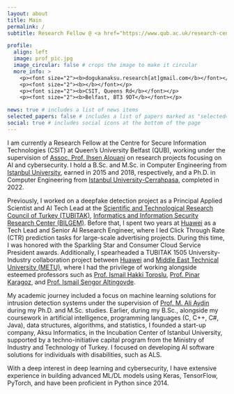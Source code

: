 ```yaml
---
layout: about
title: Main
permalink: /
subtitle: Research Fellow @ <a href="https://www.qub.ac.uk/research-centres/csit/">CSIT</a>, <a href="https://www.qub.ac.uk/">QUB</a>.

profile:
  align: left
  image: prof_pic.jpg
  image_circular: false # crops the image to make it circular
  more_info: >
    <p><font size="2"><b>dogukanaksu.research[at]gmail.com</b></font></p>
    <p><font size="2"><b></b></font></p>
    <p><font size="2"><b>CSIT, Queens Rd</b></font></p>
    <p><font size="2"><b>Belfast, BT3 9DT</b></font></p>

news: true # includes a list of news items
selected_papers: false # includes a list of papers marked as "selected={true}"
social: true # includes social icons at the bottom of the page
---
```


I am currently a Research Fellow at the Centre for Secure Information Technologies (CSIT) at Queen’s University Belfast (QUB), working under the supervision of <a href="https://sites.google.com/view/ihsen-alouani">Assoc. Prof. Ihsen Alouani</a> on research projects focusing on AI and cybersecurity. I hold a B.Sc. and M.Sc. in Computer Engineering from <a href="https://www.istanbul.edu.tr/en/_">Istanbul University<a/>, earned in 2015 and 2018, respectively, and a Ph.D. in Computer Engineering from <a href="https://www.iuc.edu.tr/en/_">Istanbul University-Cerrahpasa</a>, completed in 2022.

Previously, I worked on a deepfake detection project as a Principal Applied Scientist and AI Tech Lead at the <a href="https://tubitak.gov.tr/en">Scientific and Technological Research Council of Turkey (TUBITAK)</a>, <a href="https://bilgem.tubitak.gov.tr/en/">Informatics and Information Security Research Center (BILGEM)</a>. Before that, I spent two years at <a href="https://www.huawei.com/en/">Huawei</a> as a Tech Lead and Senior AI Research Engineer, where I led Click Through Rate (CTR) prediction tasks for large-scale advertising projects. During this time, I was honored with the Sparkling Star and Consumer Cloud Service President awards. Additionally, I spearheaded a TUBITAK 1505 University-Industry collaboration project between <a href="https://www.huawei.com/en/">Huawei</a> and <a href="https://www.metu.edu.tr/">Middle East Technical University (METU)</a>, where I had the privilege of working alongside esteemed professors such as <a href="https://user.ceng.metu.edu.tr/~toroslu/">Prof. Ismail Hakki Toroslu</a>, <a href="https://user.ceng.metu.edu.tr/~karagoz/">Prof. Pinar Karagoz</a>, and <a href="https://user.ceng.metu.edu.tr/~altingovde/">Prof. Ismail Sengor Altingovde</a>.

My academic journey included a focus on machine learning solutions for intrusion detection systems under the supervision of <a href="https://avesis.iuc.edu.tr/aydinali/">Prof. M. Ali Aydin</a> during my Ph.D. and M.Sc. studies. Earlier, during my B.Sc., alongside my coursework in artificial intelligence, programming languages (C, C++, C#, Java), data structures, algorithms, and statistics, I founded a start-up company, Aksu Informatics, in the Incubation Center of Istanbul University, supported by a techno-initiative capital program from the Ministry of Industry and Technology of Turkey. I focused on developing AI software solutions for individuals with disabilities, such as ALS.

With a deep interest in deep learning and cybersecurity, I have extensive experience in building advanced ML/DL models using Keras, TensorFlow, PyTorch, and have been proficient in Python since 2014.
